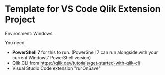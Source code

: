 # Template for VS Code Qlik Extension Project

Environment: Windows

You need 
- **PowerShell 7** for this to run. (PowerShell 7 can run alongside with your current Windows' PowerShell version)
- Qlik CLI from https://qlik.dev/tutorials/get-started-with-qlik-cli
- Visual Studio Code extension "runOnSave"




